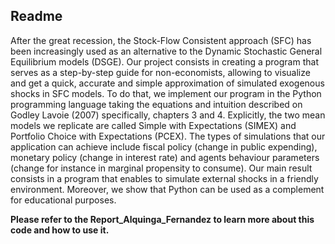 ## Readme

After the great recession, the Stock-Flow Consistent approach (SFC) has been increasingly used as an alternative to the Dynamic Stochastic General Equilibrium models (DSGE). Our project consists in creating a program that serves as a step-by-step guide for non-economists, allowing to visualize and get a quick, accurate and simple approximation of simulated exogenous shocks in SFC models. To do that, we implement our program in the Python programming language taking the equations and intuition described on Godley Lavoie (2007) specifically, chapters 3 and 4. Explicitly, the two mean models we replicate are called Simple with Expectations (SIMEX) and Portfolio Choice with Expectations (PCEX). The types of simulations that our application can achieve include fiscal policy (change in public expending), monetary policy (change in interest rate) and agents behaviour parameters (change for instance in marginal propensity to consume). Our main result consists in a program that enables to simulate external shocks in a friendly environment. Moreover, we show that Python can be used as a complement for educational purposes.

**Please refer to the Report_Alquinga_Fernandez to learn more about this code and how to use it.**
